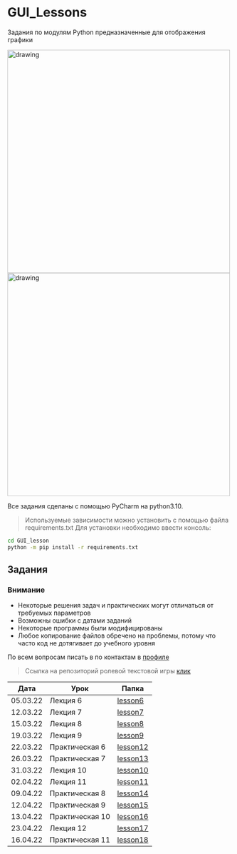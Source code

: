 # GUI_Lessons
Задания по модулям Python предназначенные для отображения графики 


<img src="https://media.tproger.ru/uploads/2018/03/py-qt-designer-1-880x308.png" alt="drawing" width="500"/>
<img src="https://exlmoto.ru/wp-content/Images/ZN5R/29_zn5.jpg" alt="drawing" width="500"/>

Все задания сделаны с помощью PyCharm на python3.10.
> Используемые зависимости можно установить с помощью файла requirements.txt
> Для установки необходимо ввести консоль:
```sh
cd GUI_lesson
python -m pip install -r requirements.txt
```

## Задания

### Внимание
- Некоторые решения задач и практических могут отличаться от требуемых параметров
- Возможны ошибки с датами заданий
- Некоторые программы были модифицированы
- Любое копирование файлов обречено на проблемы, потому что часто код не дотягивает до учебного уровня 

 По всем вопросам писать в по контактам в [профиле](https://github.com/Animila)

> Ссылка на репозиторий ролевой текстовой игры [клик](https://github.com/Animila/lesson_rpg_diablo)

| Дата     | Урок            | Папка              |
|----------|-----------------|--------------------|
| 05.03.22 | Лекция 6        | [lesson6][lec6]    |
| 12.03.22 | Лекция 7        | [lesson7][lec7]    |
| 15.03.22 | Лекция 8        | [lesson8][lec8]    |
| 19.03.22 | Лекция 9        | [lesson9][lec9]    |
| 22.03.22 | Практическая 6  | [lesson12][prac6]  |
| 26.03.22 | Практическая 7  | [lesson13][prac7]  |
| 31.03.22 | Лекция 10       | [lesson10][lec10]  |
| 02.04.22 | Лекция 11       | [lesson11][lec11]  |
| 09.04.22 | Практическая 8  | [lesson14][lec8]   |
| 12.04.22 | Практическая 9  | [lesson15][lec9]   |
| 13.04.22 | Практическая 10 | [lesson16][lec10]  |
| 23.04.22 | Лекция 12       | [lesson17][lec12]  |
| 16.04.22 | Практическая 11 | [lesson18][prac11] |


[lec6]: <https://github.com/Animila/GUI_lesson/tree/main/lesson6>
[lec7]: <https://github.com/Animila/GUI_lesson/tree/main/lesson7>
[lec8]: <https://github.com/Animila/GUI_lesson/tree/main/lesson8>
[lec9]: <https://github.com/Animila/GUI_lesson/tree/main/lesson9>
[lec10]: <https://github.com/Animila/GUI_lesson/tree/main/lesson10>
[lec11]: <https://github.com/Animila/GUI_lesson/tree/main/lesson11>
[lec12]: <https://github.com/Animila/GUI_lesson/tree/main/lesson17>

[prac6]: <https://github.com/Animila/GUI_lesson/tree/main/lesson12>
[prac7]: <https://github.com/Animila/GUI_lesson/tree/main/lesson13>
[prac8]: <https://github.com/Animila/GUI_lesson/tree/main/lesson14>
[prac9]: <https://github.com/Animila/GUI_lesson/tree/main/lesson15>
[prac10]: <https://github.com/Animila/GUI_lesson/tree/main/lesson16>
[prac11]: <https://github.com/Animila/GUI_lesson/tree/main/lesson18>